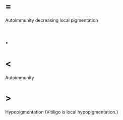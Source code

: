 # =

Autoimmunity decreasing local pigmentation

# .

# <

Autoimmunity

# >

Hypopigmentation (Vitiligo is local hypopigmentation.)
